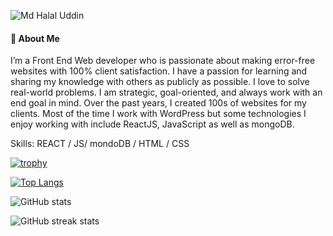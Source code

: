 ![Md Halal Uddin](https://github.com/Mdhalaluddin/Mdhalaluddin/assets/108520013/4bd5884d-6576-4055-89e1-06da1e0f8967)

#### 🚀 About Me
I’m a Front End Web developer who is passionate about making error-free websites with 100% client satisfaction. I have a passion for learning and sharing my knowledge with others as publicly as possible. I love to solve real-world problems. I am strategic, goal-oriented, and always work with an end goal in mind. Over the past years, I created 100s of websites for my clients. Most of the time I work with WordPress but some technologies I enjoy working with include ReactJS, JavaScript as well as mongoDB.

Skills: REACT / JS/ mondoDB / HTML / CSS


[![trophy](https://github-profile-trophy.vercel.app/?username=Mdhalaluddin)](https://github.com/ryo-ma/github-profile-trophy)

[![Top Langs](https://github-readme-stats.vercel.app/api/top-langs/?username=Mdhalaluddin)](https://github.com/anuraghazra/github-readme-stats)

![GitHub stats](https://github-readme-stats.vercel.app/api?username=Mdhalaluddin&show_icons=true&count_private=true)  

![GitHub streak stats](https://streak-stats.demolab.com/?user=Mdhalaluddin)  

